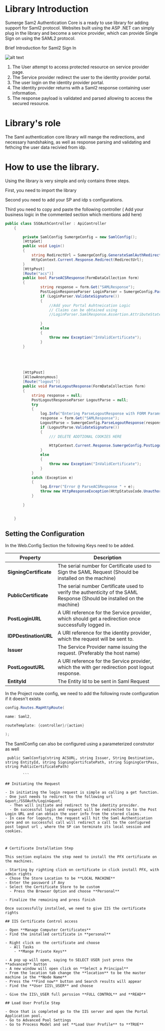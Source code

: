 # Library Introduction

Sumerge Sam2 Authentication Core is a ready to use library for adding support for Saml2 protocol. Websites built using the ASP .NET can simply plug in the library and become a service provider, which can provide Single Sign on using the SAML2 protocol.

Brief Introduction for Saml2 Sign In

![alt text](https://github.com/Sumerge/Saml-Authentication/blob/main/flow.png?raw=true)


1. The User attempt to access protected resource on service provider page.
2. The Service provider redirect the user to the identity provider portal.
3. The user login on the identity provider portal.
4. The identity provider returns with a Saml2 response containing user information.
5. The response payload is validated and parsed allowing to access the secured resource.

# Library&#39;s role

The Saml authentication core library will mange the redirections, and necessary handshaking, as well as response parsing and validating and fethcing the user data recivied from idp.

# How to use the library.

Using the library is very simple and only contains three steps.

First, you need to import the library

Second you need to add your SP and idp s configurations.

Third you need to copy and paste the following controller ( Add your business logic in the commented section which mentions add here)

```C#
public class SSOAuthController : ApiController
    {

        private SamlConfig SumergeConfig = new SamlConfig();
        [HttpGet]
        public void Login()
        {
            string RedirectUrl = SumergeConfig.GenerateSamlAuthRedirectionUrl();
            HttpContext.Current.Response.Redirect(RedirectUrl);
        }
        [HttpPost]
        [Route("acs")]
        public bool ParseACSResponse(FormDataCollection form)
        {
                string response = form.Get("SAMLResponse");
                PostLoginResponseParser LoginParser = SumergeConfig.ParseLoginResponse(response);
                if (LoginParser.ValidateSignature())
                {
                    //Add your Portal Auhtneication Logic
					// Claims can be obtained using 
					//LoginParser.SamlResponse.Assertion.AttributeStatement;
					
                }
                else
                {
                    throw new Exception("InValidCertificate");
                }
        }





        [HttpPost]
        [AllowAnonymous]
        [Route("logout")]
        public void ParseLogoutResponse(FormDataCollection form)
        {
            string response = null;
            PostLogoutResponseParser LogoutParse = null;
            try
            {
                log.Info("Entering ParseLogoutResponse with FORM Params" + form);
                response = form.Get("SAMLResponse");
                LogoutParse = SumergeConfig.ParseLogoutResponse(response);
                if (LogoutParse.ValidateSignature())
                {
					/// DELETE ADDTIONAL COOKIES HERE
					
                    HttpContext.Current.Response.SumergeConfig.PostLogoutURL;
                }
                else
                {
                    throw new Exception("InValidCertificate");
                }
            }
            catch (Exception e)
            {
                log.Error("Error @ ParseACSResponse " + e);
                throw new HttpResponseException(HttpStatusCode.Unauthorized);
            }
            
        }

           
    }

```

## Setting the Configuration

In the Web.Config Section the following Keys need to be added.

| **Property** | **Description** |
| --- | --- |
| **SigningCertificate** | The serial number for Certificate used to Sign the SAML Request (Should be installed on the machine) |
| **PublicCertificate** | The serial number Certificate used to verify the authenticity of the SAML Response (Should be installed on the machine) |
| **PostLoginURL** | A URI reference for the Service provider, which should get a redirection once successfully logged in. |
| **IDPDestinationURL** | A URI reference for the identity provider, which the request will be sent to. |
| **Issuer** | The Service Provider name issuing the request. (Preferably the host name) |
| **PostLogoutURL** | A URI reference for the Service provider, which the with ger redirection post logout response. |
| **EntityId** | The Entity Id to be sent in Saml Request |

In the Project route config, we need to add the following route configuration if it doesn&#39;t exists

```C#
config.Routes.MapHttpRoute(

name: Saml2,

routeTemplate: {controller}/{action}

);
```
The SamlConfig can also be configured using a parameterized construtor as well 

```
 public SamlConfig(string ACSURL, string Issuer, String Destination, string EntityId, string SigningCertifcatePath, string SigningCertPass, string PublicCertificatePath)
        
		```

## Initiating the Request

- In initiating the login request is simple as calling a get function.
- One just needs to redirect to the following url &quot;/SSOAuth/Login&quot;
  - Then will initiate and redirect to the identity provider.
  - On successful login and request will be redirected to to the Post Login URL and can obtain the user info from the stored claims.
- In case for logouts, the request will hit the Saml Authentication core and on successful call will redirect a call to the configured post logout url , where the SP can terminate its local session and cookies.



# Certificate Installation Step

This section explains the step need to install the PFX certificate on the machines.

- Starting by righting click on certificate in click install PFX, with admin rights
- Chose the Store Location to be **LOCAL MACHINE**
- Enter the password if Any
- Select the Certificate Store to be custom
  - Press the Browser Option and choose **Personal**

- Finalize the remaining and press finish

Once successfully installed, we need to give IIS the certificate rights

## IIS Certificate Control access

- Open **Manage Computer Certificates**
- Find the installed certificate in **personal**

- Right click on the certificate and choose
  - All Tasks
    - **Mange Private Keys**

- A pop up will open, saying to SELECT USER just press the **advanced** button
- A new window will open click on **Select a Principal**
- From the location tab change the **location** to be the master machine ie the **Node Name**
- Press the **Find now** button and Search results will appear
- Find the **User IIS\_USER** and choose

- Give the IIS\_USER full perssion **FULL CONTROL** and **READ**

## Load User Profile Step

- Once that is completed go to the IIS server and open the Portal Application pool.
- Go to Advanced Pool Settings
- Go to Process Model and set **Load User Profile** to **TRUE**
